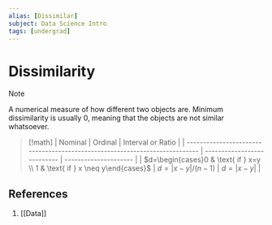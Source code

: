 ```yaml
---
alias: [Dissimilar]
subject: Data Science Intro
tags: [undergrad]
---
```

# Dissimilarity

> [!note]
> A numerical measure of how different two objects are. Minimum dissimilarity is usually 0, meaning that the objects are not similar whatsoever.

> [!math]
>| Nominal                                                                     | Ordinal                     | Interval or Ratio     |
>| --------------------------------------------------------------------------- | --------------------------- | --------------------- |
>| $d=\begin{cases}0 & \text{ if } x=y \\ 1 & \text{ if } x \neq y\end{cases}$ | $d=\lvert x-y\rvert /(n-1)$ | $d=\lvert x-y \rvert$ |

## References
1. [[Data]]